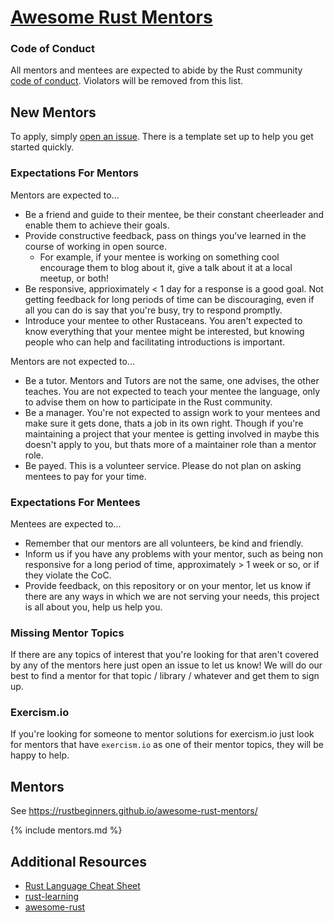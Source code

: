 # [Awesome Rust Mentors](https://rustbeginners.github.io/awesome-rust-mentors/)

### Code of Conduct

All mentors and mentees are expected to abide by the Rust community [code of conduct](https://github.com/rust-lang/rust/blob/master/CODE_OF_CONDUCT.md). Violators will be removed from this list.

## New Mentors

To apply, simply [open an issue](https://github.com/RustBeginners/awesome-rust-mentors/issues/new?assignees=&labels=mentor+application&template=new-mentor.md&title=). There is a template set up to help you get started quickly.

### Expectations For Mentors

Mentors are expected to...
* Be a friend and guide to their mentee, be their constant cheerleader and enable them to achieve their goals.
* Provide constructive feedback, pass on things you've learned in the course of working in open source.
    * For example, if your mentee is working on something cool encourage them to blog about it, give a talk about it at a local meetup, or both!
* Be responsive, apprioximately < 1 day for a response is a good goal. Not getting feedback for long periods of time can be discouraging, even if all you can do is say that you're busy, try to respond promptly.
* Introduce your mentee to other Rustaceans. You aren't expected to know everything that your mentee might be interested, but knowing people who can help and facilitating introductions is important.

Mentors are not expected to...
* Be a tutor. Mentors and Tutors are not the same, one advises, the other teaches. You are not expected to teach your mentee the language, only to advise them on how to participate in the Rust community.
* Be a manager. You're not expected to assign work to your mentees and make sure it gets done, thats a job in its own right. Though if you're maintaining a project that your mentee is getting involved in maybe this doesn't apply to you, but thats more of a maintainer role than a mentor role.
* Be payed. This is a volunteer service. Please do not plan on asking mentees to pay for your time.

### Expectations For Mentees

Mentees are expected to...
* Remember that our mentors are all volunteers, be kind and friendly.
* Inform us if you have any problems with your mentor, such as being non responsive for a long period of time, approximately > 1 week or so, or if they violate the CoC.
* Provide feedback, on this repository or on your mentor, let us know if there are any ways in which we are not serving your needs, this project is all about you, help us help you.

### Missing Mentor Topics

If there are any topics of interest that you're looking for that aren't covered by any of the mentors here just open an issue to let us know! We will do our best to find a mentor for that topic / library / whatever and get them to sign up.

### Exercism.io

If you're looking for someone to mentor solutions for exercism.io just look for mentors that have `exercism.io` as one of their mentor topics, they will be happy to help.

## Mentors

See https://rustbeginners.github.io/awesome-rust-mentors/

{% include mentors.md %}

## Additional Resources
* [Rust Language Cheat Sheet](https://cheats.rs/)
* [rust-learning](https://github.com/ctjhoa/rust-learning)
* [awesome-rust](https://github.com/rust-unofficial/awesome-rust#resources)

